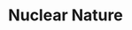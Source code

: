 ---
title:  "Nuclear Nature"
category: ['science']
classes: ['embed','iframe']
excerpt: "Not all radioactive ecosystems are created equal."
description: "In the wake of the largest nuclear disaster in history,  questions arose concerning the long-term environmental effects of radiation. The uncertainties outweigh the answers. In light of this, radiobiology is a constantly expanding field, and new discoveries are made every day in the locations affected by the disaster. Let’s look at some examples of the surprising and intriguing ways radioactivity impacts these diverse ecosystems."
header: 
    overlay_image: 
    teaser: assets/images/dalrymple.png
contributors:
    - name: Julia Dalrymple
      bio: "'21 is majoring in Statistics and minoring in Biology and Environmental Studies. She is an avid hiker and loves exercising, modeling, and the outdoors."
embed:
    type: storymap
    id: 51e9c248712a3984e93db01032e08d98
    title: radiate
    url: https://uploads.knightlab.com/storymapjs/51e9c248712a3984e93db01032e08d98/radiate/index.html
---